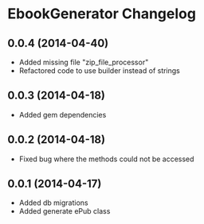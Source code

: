 # EbookGenerator Changelog

## 0.0.4 (2014-04-40)

- Added missing file "zip_file_processor"
- Refactored code to use builder instead of strings

## 0.0.3 (2014-04-18)

- Added gem dependencies

## 0.0.2 (2014-04-18)

- Fixed bug where the methods could not be accessed

## 0.0.1 (2014-04-17)

- Added db migrations
- Added generate ePub class
